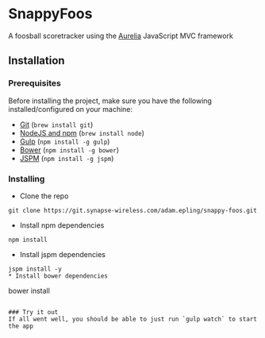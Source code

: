 # SnappyFoos
A foosball scoretracker using the [Aurelia](http://aurelia.io) JavaScript MVC framework

## Installation

### Prerequisites
Before installing the project, make sure you have the following installed/configured on your machine:

* [Git](http://git-scm.com/book/en/Getting-Started-Installing-Git) (`brew install git`)
* [NodeJS and npm](http://nodejs.org/) (`brew install node`)
* [Gulp](http://gulpjs.com) (`npm install -g gulp`)
* [Bower](http://bower.io) (`npm install -g bower`)
* [JSPM](http://jspm.io) (`npm install -g jspm`)

### Installing
* Clone the repo
```
git clone https://git.synapse-wireless.com/adam.epling/snappy-foos.git
```
* Install npm dependencies
```
npm install
```
* Install jspm dependencies
```
jspm install -y
* Install bower dependencies
```
bower install
```

### Try it out
If all went well, you should be able to just run `gulp watch` to start the app